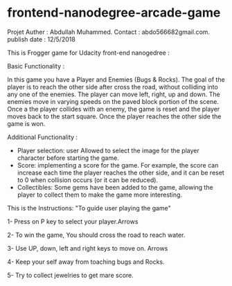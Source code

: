 frontend-nanodegree-arcade-game
===============================

Projet Auther : Abdullah Muhammed.
Contact : abdo566682gmail.com.
publish date : 12/5/2018

This is Frogger game for Udacity front-end nanogedree : 

Basic Functionality : 

In this game you have a Player and Enemies (Bugs & Rocks). The goal of the player is to reach the other side after cross the  road, without colliding into any one of the enemies. The player can move left, right, up and down. The enemies move in varying speeds on the paved block portion of the scene. Once a the player collides with an enemy, the game is reset and the player moves back to the start square. Once the player reaches the other side the game is won.

Additional Functionality : 
- Player selection: user Allowed to select the image for the player character before starting the game.
- Score: implementing a score for the game. For example, the score can increase each time the player reaches the other side, and it can be  reset to 0 when collision occurs (or it can be reduced).
- Collectibles: Some gems have been added to the game, allowing the player to collect them to make the game more interesting.



This is the Instructions: "To guide user playing the game" 

1- Press on P key to select your player.Arrows

2- To win the game, You should cross the road to reach water.

3- Use UP, down, left and right keys to move on. Arrows

4- Keep your self away from toaching bugs and Rocks.

5- Try to collect jewelries to get mare score.
